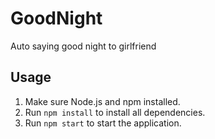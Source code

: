 # GoodNight
Auto saying good night to girlfriend

## Usage

1. Make sure Node.js and npm installed.
2. Run `npm install` to install all dependencies.
3. Run `npm start` to start the application.
